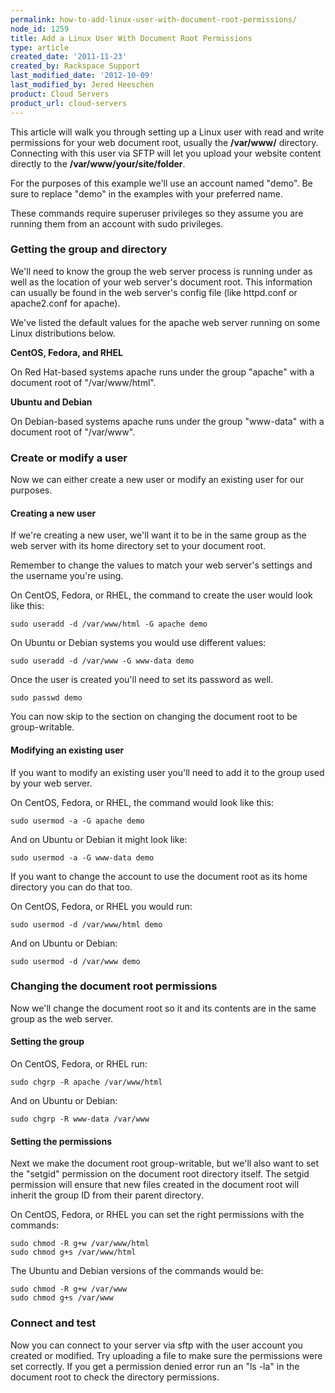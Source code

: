 ```yaml
---
permalink: how-to-add-linux-user-with-document-root-permissions/
node_id: 1259
title: Add a Linux User With Document Root Permissions
type: article
created_date: '2011-11-23'
created_by: Rackspace Support
last_modified_date: '2012-10-09'
last_modified_by: Jered Heeschen
product: Cloud Servers
product_url: cloud-servers
---
```


This article will walk you through setting up a Linux user with read and write permissions 
for your web document root, usually the **/var/www/** directory. Connecting with this user 
via SFTP will let you upload your website content directly to the **/var/www/your/site/folder**.

For the purposes of this example we'll use an account named "demo". Be sure to replace "demo" 
in the examples with your preferred name.

These commands require superuser privileges so they assume you are running them from an 
account with sudo privileges.

### Getting the group and directory

We'll need to know the group the web server process is running under as well as the location 
of your web server's document root. This information can usually be found in the web server's 
config file (like httpd.conf or apache2.conf for apache).

We've listed the default values for the apache web server running on some Linux distributions below.

**CentOS, Fedora, and RHEL**

On Red Hat-based systems apache runs under the group "apache" with a document root of "/var/www/html".

**Ubuntu and Debian**

On Debian-based systems apache runs under the group "www-data" with a document root of "/var/www".

### Create or modify a user

Now we can either create a new user or modify an existing user for our purposes.

#### Creating a new user

If we're creating a new user, we'll want it to be in the same group as the web server with 
its home directory set to your document root.

Remember to change the values to match your web server's settings and the username you're using.

On CentOS, Fedora, or RHEL, the command to create the user would look like this:

    sudo useradd -d /var/www/html -G apache demo

On Ubuntu or Debian systems you would use different values:

    sudo useradd -d /var/www -G www-data demo

Once the user is created you'll need to set its password as well.

    sudo passwd demo

You can now skip to the section on changing the document root to be group-writable.

#### Modifying an existing user

If you want to modify an existing user you'll need to add it to the group used by your web server.

On CentOS, Fedora, or RHEL, the command would look like this:

    sudo usermod -a -G apache demo

And on Ubuntu or Debian it might look like:

    sudo usermod -a -G www-data demo

If you want to change the account to use the document root as its home directory you can do that too.

On CentOS, Fedora, or RHEL you would run:

    sudo usermod -d /var/www/html demo

And on Ubuntu or Debian:

    sudo usermod -d /var/www demo

### Changing the document root permissions

Now we'll change the document root so it and its contents are in the same group as the web server.

#### Setting the group

On CentOS, Fedora, or RHEL run:

    sudo chgrp -R apache /var/www/html

And on Ubuntu or Debian:

    sudo chgrp -R www-data /var/www

#### Setting the permissions

Next we make the document root group-writable, but we'll also want to set the "setgid" 
permission on the document root directory itself. The setgid permission will ensure that new 
files created in the document root will inherit the group ID from their parent directory.

On CentOS, Fedora, or RHEL you can set the right permissions with the commands:

    sudo chmod -R g+w /var/www/html
    sudo chmod g+s /var/www/html

The Ubuntu and Debian versions of the commands would be:

    sudo chmod -R g+w /var/www
    sudo chmod g+s /var/www

### Connect and test

Now you can connect to your server via sftp with the user account you created or modified. 
Try uploading a file to make sure the permissions were set correctly. If you get a permission 
denied error run an "ls -la" in the document root to check the directory permissions.
